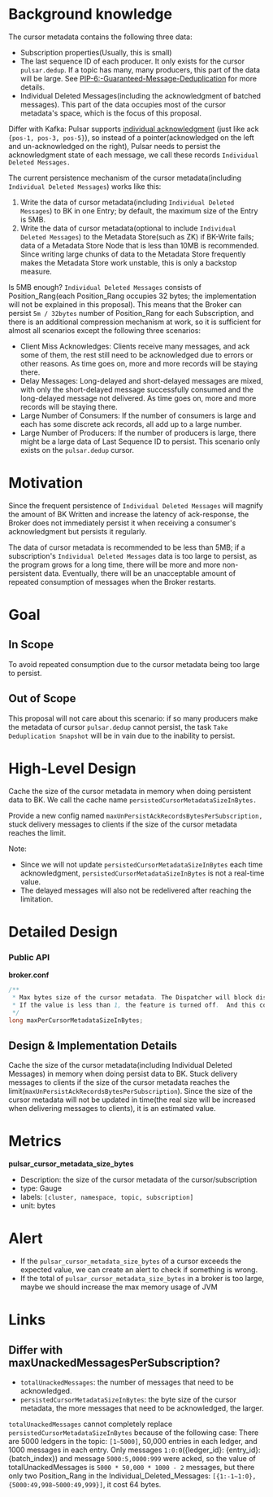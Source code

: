 # Background knowledge

The cursor metadata contains the following three data:
- Subscription properties(Usually, this is small)
- The last sequence ID of each producer. It only exists for the cursor `pulsar.dedup`. If a topic has many, many producers, this part of the data will be large. See [PIP-6:-Guaranteed-Message-Deduplication](https://github.com/apache/pulsar/wiki/PIP-6:-Guaranteed-Message-Deduplication) for more details.
- Individual Deleted Messages(including the acknowledgment of batched messages). This part of the data occupies most of the cursor metadata's space, which is the focus of this proposal.

Differ with Kafka: Pulsar supports [individual acknowledgment](https://pulsar.apache.org/docs/2.11.x/concepts-messaging/#acknowledgment) (just like ack `{pos-1, pos-3, pos-5}`), so instead of a pointer(acknowledged on the left and un-acknowledged on the right), Pulsar needs to persist the acknowledgment state of each message, we call these records `Individual Deleted Messages.`

The current persistence mechanism of the cursor metadata(including `Individual Deleted Messages`) works like this:
1. Write the data of cursor metadata(including `Individual Deleted Messages`) to BK in one Entry; by default, the maximum size of the Entry is 5MB.
2. Write the data of cursor metadata(optional to include `Individual Deleted Messages`) to the Metadata Store(such as ZK) if BK-Write fails; data of a Metadata Store Node that is less than 10MB is recommended. Since writing large chunks of data to the Metadata Store frequently makes the Metadata Store work unstable, this is only a backstop measure.

Is 5MB enough? `Individual Deleted Messages` consists of Position_Rang(each Position_Rang occupies 32 bytes; the implementation will not be explained in this proposal). This means that the Broker can persist `5m / 32bytes` number of Position_Rang for each Subscription, and there is an additional compression mechanism at work, so it is sufficient for almost all scenarios except the following three scenarios:
- Client Miss Acknowledges: Clients receive many messages, and ack some of them, the rest still need to be acknowledged due to errors or other reasons. As time goes on, more and more records will be staying there.
- Delay Messages: Long-delayed and short-delayed messages are mixed, with only the short-delayed message successfully consumed and the long-delayed message not delivered. As time goes on, more and more records will be staying there.
- Large Number of Consumers: If the number of consumers is large and each has some discrete ack records, all add up to a large number.
- Large Number of Producers: If the number of producers is large, there might be a large data of Last Sequence ID to persist. This scenario only exists on the `pulsar.dedup` cursor.

# Motivation

Since the frequent persistence of `Individual Deleted Messages` will magnify the amount of BK Written and increase the latency of ack-response, the Broker does not immediately persist it when receiving a consumer's acknowledgment but persists it regularly. 

The data of cursor metadata is recommended to be less than 5MB; if a subscription's `Individual Deleted Messages` data is too large to persist, as the program grows for a long time, there will be more and more non-persistent data. Eventually, there will be an unacceptable amount of repeated consumption of messages when the Broker restarts.

# Goal

## In Scope

To avoid repeated consumption due to the cursor metadata being too large to persist.

## Out of Scope

This proposal will not care about this scenario: if so many producers make the metadata of cursor `pulsar.dedup` cannot persist, the task `Take Deduplication Snapshot` will be in vain due to the inability to persist.

# High-Level Design

Cache the size of the cursor metadata in memory when doing persistent data to BK. We call the cache name `persistedCursorMetadataSizeInBytes.` 

Provide a new config named `maxUnPersistAckRecordsBytesPerSubscription,` stuck delivery messages to clients if the size of the cursor metadata reaches the limit.

Note:
- Since we will not update `persistedCursorMetadataSizeInBytes` each time acknowledgment, `persistedCursorMetadataSizeInBytes` is not a real-time value.
- The delayed messages will also not be redelivered after reaching the limitation.

# Detailed Design
### Public API

**broker.conf**
```java
/** 
 * Max bytes size of the cursor metadata. The Dispatcher will block dispatching if it reaches this limitation. The default value is 5M.
 * If the value is less than 1, the feature is turned off.  And this config is limited, and if it is not less than 1, it should be larger or equal to 1K.
 */
long maxPerCursorMetadataSizeInBytes;
```

## Design & Implementation Details

Cache the size of the cursor metadata(including Individual Deleted Messages) in memory when doing persist data to BK. Stuck delivery messages to clients if the size of the cursor metadata reaches the limit(`maxUnPersistAckRecordsBytesPerSubscription`). Since the size of the cursor metadata will not be updated in time(the real size will be increased when delivering messages to clients), it is an estimated value.

# Metrics
**pulsar_cursor_metadata_size_bytes**
- Description: the size of the cursor metadata of the cursor/subscription
- type: Gauge
- labels: `[cluster, namespace, topic, subscription]`
- unit: bytes

# Alert
- If the `pulsar_cursor_metadata_size_bytes` of a cursor exceeds the expected value, we can create an alert to check if something is wrong.
- If the total of `pulsar_cursor_metadata_size_bytes` in a broker is too large, maybe we should increase the max memory usage of JVM

# Links
## Differ with maxUnackedMessagesPerSubscription?
- `totalUnackedMessages`: the number of messages that need to be acknowledged.
- `persistedCursorMetadataSizeInBytes`: the byte size of the cursor metadata, the more messages that need to be acknowledged, the larger.

`totalUnackedMessages` cannot completely replace `persistedCursorMetadataSizeInBytes` because of the following case:
There are 5000 ledgers in the topic: `[1~5000]`, 50,000 entries in each ledger, and 1000 messages in each entry. Only messages `1:0:0`({ledger_id}: {entry_id}: {batch_index}) and message `5000:5,0000:999` were acked, so the value of totalUnackedMessages is `5000 * 50,000 * 1000 - 2` messages, but there only two Position_Rang in the Individual_Deleted_Messages: `[{1:-1~1:0}, {5000:49,998~5000:49,999}]`, it cost 64 bytes.

